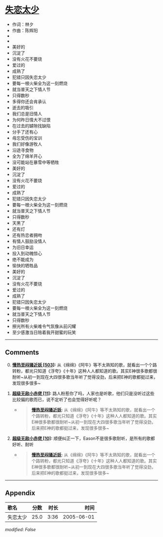# [失恋太少](https://music.163.com/song?id=66211)

* 作词：林夕
* 作曲：陈辉阳
*
*
* 美好的
* 沉淀了
* 没有火花不要烧
* 爱过的
* 成熟了
* 犯错只因失恋太少
* 要每一根火柴全为这一刻燃烧
* 就当普天之下情人节
* 只得数秒
* 多得你还会肯承认
* 逝去的吸引
* 我们总是旧情人
* 为何昨日情大不过恨
* 在过去的罅隙找缺陷
* 分手了还有心
* 毋忘受伤的宝训
* 我们好像游牧人
* 沿途寻食物
* 全为了绵羊开心
* 没可能站在暴雪中等牺牲
* 美好的
* 沉淀了
* 没有火花不要烧
* 爱过的
* 成熟了
* 犯错只因失恋太少
* 要每一根火柴全为这一刻燃烧
* 就当普天之下情人节
* 只得数秒
* 天黑了
* 还有灯
* 还有热恋者拥吻
* 有情人鼓励没情人
* 为旧日幸运
* 投入到动魄惊心
* 绝不能成为
* 愉快的牺牲品
* 美好的
* 沉淀了
* 没有火花不要烧
* 爱过的
* 成熟了
* 犯错只因失恋太少
* 要每一根火柴全为这一刻燃烧
* 就当普天之下情人节
* 只得数秒
* 擦光所有火柴难令气氛像从前闪耀
* 至少感激当日陪着我开甜蜜的玩笑


---

## Comments
0. **[慢热至闷骚近妖 \[503\]](https://music.163.com/#/user/home?id=50902328):** 从《绵绵》《阿牛》等不太熟知的歌，就看出一个个路转粉，都光只知道《浮夸》《十年》这种人人都知道的歌。其实E神很多歌都很耐听~从初一到现在大四很多歌当年听了觉得没劲，后来把E神的歌都挺过来，发现很多很多~

1. **[超级无敌小赤佬 \[11\]](https://music.163.com/#/user/home?id=329015116):** 路人粉惹你了吗，人家也是听歌，他们只是没听过这些比较偏的歌而已，说不定听了也会觉得好听呢？
	* > **[慢热至闷骚近妖](https://music.163.com/#/user/home?id=50902328):** 从《绵绵》《阿牛》等不太熟知的歌，就看出一个个路转粉，都光只知道《浮夸》《十年》这种人人都知道的歌。其实E神很多歌都很耐听~从初一到现在大四很多歌当年听了觉得没劲，后来把E神的歌都挺过来，发现很多很多~

2. **[超级无敌小赤佬 \[10\]](https://music.163.com/#/user/home?id=329015116):** 顺便纠正一下，Eason不是很多歌耐听，是所有的歌都好听、耐听 
	* > **[慢热至闷骚近妖](https://music.163.com/#/user/home?id=50902328):** 从《绵绵》《阿牛》等不太熟知的歌，就看出一个个路转粉，都光只知道《浮夸》《十年》这种人人都知道的歌。其实E神很多歌都很耐听~从初一到现在大四很多歌当年听了觉得没劲，后来把E神的歌都挺过来，发现很多很多~



---

## Appendix

|歌名|分数|时长|时间|
|:---|:---:|---:|---:|
|失恋太少|25.0|3:36|2005-06-01

*modified: False*